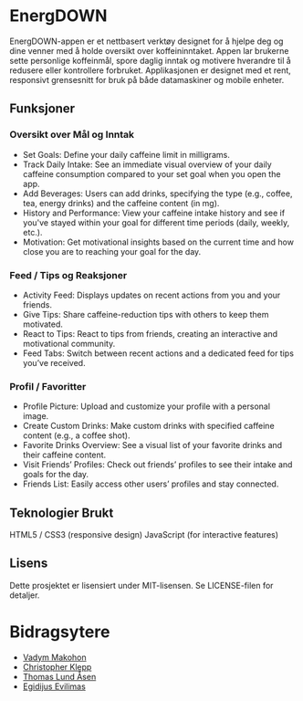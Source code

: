 # EnergDOWN

EnergDOWN-appen er et nettbasert verktøy designet for å hjelpe deg og dine venner med å holde oversikt over koffeininntaket. Appen lar brukerne sette personlige koffeinmål, spore daglig inntak og motivere hverandre til å redusere eller kontrollere forbruket. Applikasjonen er designet med et rent, responsivt grensesnitt for bruk på både datamaskiner og mobile enheter.

## Funksjoner

### Oversikt over Mål og Inntak

- Set Goals: Define your daily caffeine limit in milligrams.
- Track Daily Intake: See an immediate visual overview of your daily caffeine consumption compared to your set goal when you open the app.
- Add Beverages: Users can add drinks, specifying the type (e.g., coffee, tea, energy drinks) and the caffeine content (in mg).
- History and Performance: View your caffeine intake history and see if you've stayed within your goal for different time periods (daily, weekly, etc.).
- Motivation: Get motivational insights based on the current time and how close you are to reaching your goal for the day.

### Feed / Tips og Reaksjoner

- Activity Feed: Displays updates on recent actions from you and your friends.
- Give Tips: Share caffeine-reduction tips with others to keep them motivated.
- React to Tips: React to tips from friends, creating an interactive and motivational community.
- Feed Tabs: Switch between recent actions and a dedicated feed for tips you’ve received.

### Profil / Favoritter

- Profile Picture: Upload and customize your profile with a personal image.
- Create Custom Drinks: Make custom drinks with specified caffeine content (e.g., a coffee shot).
- Favorite Drinks Overview: See a visual list of your favorite drinks and their caffeine content.
- Visit Friends’ Profiles: Check out friends’ profiles to see their intake and goals for the day.
- Friends List: Easily access other users’ profiles and stay connected.

## Teknologier Brukt

HTML5 / CSS3 (responsive design)
JavaScript (for interactive features)

## Lisens

Dette prosjektet er lisensiert under MIT-lisensen. Se LICENSE-filen for detaljer.

# Bidragsytere

- [Vadym Makohon](https://github.com/VadymMakohon)
- [Christopher Klepp](https://github.com/christopherkp)
- [Thomas Lund Åsen](https://github.com/Rullekake)
- [Egidijus Evilimas](https://github.com/evilimas)
